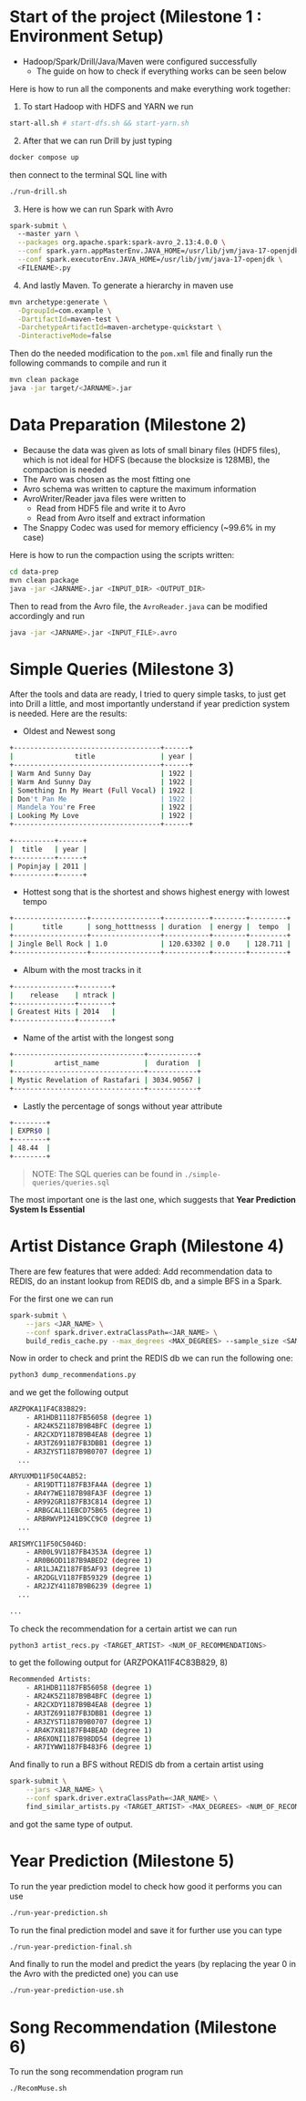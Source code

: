 # Start of the project (Milestone 1 : Environment Setup)

- Hadoop/Spark/Drill/Java/Maven were configured successfully
    - The guide on how to check if everything works can be seen below

Here is how to run all the components and make everything work together:

1. To start Hadoop with HDFS and YARN we run 
```bash 
start-all.sh # start-dfs.sh && start-yarn.sh
```
2. After that we can run Drill by just typing 
```bash 
docker compose up
```
then connect to the terminal SQL line with 
```bash 
./run-drill.sh 
```
3. Here is how we can run Spark with Avro
```bash 
spark-submit \ 
  --master yarn \
  --packages org.apache.spark:spark-avro_2.13:4.0.0 \
  --conf spark.yarn.appMasterEnv.JAVA_HOME=/usr/lib/jvm/java-17-openjdk \
  --conf spark.executorEnv.JAVA_HOME=/usr/lib/jvm/java-17-openjdk \
  <FILENAME>.py
```
4. And lastly Maven. To generate a hierarchy in maven use 
```bash 
mvn archetype:generate \
  -DgroupId=com.example \
  -DartifactId=maven-test \
  -DarchetypeArtifactId=maven-archetype-quickstart \
  -DinteractiveMode=false
```
Then do the needed modification to the `pom.xml` file and finally run the following commands to compile and run it
```bash 
mvn clean package 
java -jar target/<JARNAME>.jar 
```

# Data Preparation (Milestone 2)

- Because the data was given as lots of small binary files (HDF5 files), which is not ideal for HDFS (because the blocksize is 128MB), the compaction is needed
- The Avro was chosen as the most fitting one
- Avro schema was written to capture the maximum information
- AvroWriter/Reader java files were written to 
    - Read from HDF5 file and write it to Avro
    - Read from Avro itself and extract information 
- The Snappy Codec was used for memory efficiency (~99.6% in my case)

Here is how to run the compaction using the scripts written:
```bash
cd data-prep
mvn clean package 
java -jar <JARNAME>.jar <INPUT_DIR> <OUTPUT_DIR>
```

Then to read from the Avro file, the `AvroReader.java` can be modified accordingly and run
```bash 
java -jar <JARNAME>.jar <INPUT_FILE>.avro
```

# Simple Queries (Milestone 3) 

After the tools and data are ready, I tried to query simple tasks, to just get into Drill a little, and most importantly understand if year prediction system is needed. Here are the results:
- Oldest and Newest song
```bash 
+------------------------------------+------+
|               title                | year |
+------------------------------------+------+
| Warm And Sunny Day                 | 1922 |
| Warm And Sunny Day                 | 1922 |
| Something In My Heart (Full Vocal) | 1922 |
| Don't Pan Me                       | 1922 |
| Mandela You're Free                | 1922 |
| Looking My Love                    | 1922 |
+------------------------------------+------+

+----------+------+
|  title   | year |
+----------+------+
| Popinjay | 2011 |
+----------+------+
```
- Hottest song that is the shortest and shows highest energy with lowest tempo
```bash 
+------------------+-----------------+-----------+--------+---------+
|       title      | song_hotttnesss | duration  | energy |  tempo  |
+------------------+-----------------+-----------+--------+---------+
| Jingle Bell Rock | 1.0             | 120.63302 | 0.0    | 128.711 |
+------------------+-----------------+-----------+--------+---------+
```
- Album with the most tracks in it 
```bash 
+---------------+--------+
|    release    | ntrack |
+---------------+--------+
| Greatest Hits | 2014   |
+---------------+--------+
```
- Name of the artist with the longest song
```bash 
+--------------------------------+------------+
|          artist_name           |  duration  |
+--------------------------------+------------+
| Mystic Revelation of Rastafari | 3034.90567 |
+--------------------------------+------------+
```
- Lastly the percentage of songs without year attribute 
```bash 
+--------+
| EXPR$0 |
+--------+
| 48.44  |
+--------+
```

> NOTE: The SQL queries can be found in `./simple-queries/queries.sql`

The most important one is the last one, which suggests that **Year Prediction System Is Essential**

# Artist Distance Graph (Milestone 4)

There are few features that were added: Add recommendation data to REDIS, do an instant lookup from REDIS db, and a simple BFS in a Spark. 

For the first one we can run 
```bash 
spark-submit \
    --jars <JAR_NAME> \
    --conf spark.driver.extraClassPath=<JAR_NAME> \
    build_redis_cache.py --max_degrees <MAX_DEGREES> --sample_size <SAMPLE_SIZE>
```

Now in order to check and print the REDIS db we can run the following one:
```bash 
python3 dump_recommendations.py
```

and we get the following output 
```bash 
ARZPOKA11F4C83B829:
	- AR1HDB11187FB56058 (degree 1)
	- AR24K5Z1187B9B4BFC (degree 1)
	- AR2CXDY1187B9B4EA8 (degree 1)
	- AR3TZ691187FB3DBB1 (degree 1)
	- AR3ZYST1187B9B0707 (degree 1)
  ...

ARYUXMD11F50C4AB52:
	- AR19DTT1187FB3FA4A (degree 1)
	- AR4Y7WE1187B98FA3F (degree 1)
	- AR992GR1187FB3C814 (degree 1)
	- ARBGCAL11EBCD75B65 (degree 1)
	- ARBRWVP1241B9CC9C0 (degree 1)
  ...

ARISMYC11F50C5046D:
	- AR00L9V1187FB4353A (degree 1)
	- AR0B6OD1187B9ABED2 (degree 1)
	- AR1LJAZ1187FB5AF93 (degree 1)
	- AR2DGLV1187FB59329 (degree 1)
	- AR2JZY41187B9B6239 (degree 1)
  ...

...
```

To check the recommendation for a certain artist we can run 
```bash 
python3 artist_recs.py <TARGET_ARTIST> <NUM_OF_RECOMMENDATIONS>
```

to get the following output for (ARZPOKA11F4C83B829, 8)
```bash 
Recommended Artists:
	- AR1HDB11187FB56058 (degree 1)
	- AR24K5Z1187B9B4BFC (degree 1)
	- AR2CXDY1187B9B4EA8 (degree 1)
	- AR3TZ691187FB3DBB1 (degree 1)
	- AR3ZYST1187B9B0707 (degree 1)
	- AR4K7X81187FB4BEAD (degree 1)
	- AR6XONI1187B98DD54 (degree 1)
	- AR7IYWW1187FB483F6 (degree 1)
```

And finally to run a BFS without REDIS db from a certain artist using 
```bash 
spark-submit \
    --jars <JAR_NAME> \
    --conf spark.driver.extraClassPath=<JAR_NAME> \
    find_similar_artists.py <TARGET_ARTIST> <MAX_DEGREES> <NUM_OF_RECOMMENDATIONS>
```

and got the same type of output.

# Year Prediction (Milestone 5)

To run the year prediction model to check how good it performs you can use
```bash
./run-year-prediction.sh
```

To run the final prediction model and save it for further use you can type  
```bash 
./run-year-prediction-final.sh
```

And finally to run the model and predict the years (by replacing the year 0 in the Avro with the predicted one) you can use 
```bash 
./run-year-prediction-use.sh
```

# Song Recommendation (Milestone 6)

To run the song recommendation program run
```bash
./RecomMuse.sh 
```
